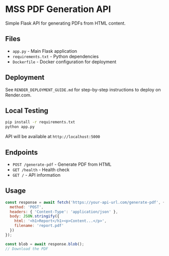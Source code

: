# MSS PDF Generation API

Simple Flask API for generating PDFs from HTML content.

## Files

- `app.py` - Main Flask application
- `requirements.txt` - Python dependencies
- `Dockerfile` - Docker configuration for deployment

## Deployment

See `RENDER_DEPLOYMENT_GUIDE.md` for step-by-step instructions to deploy on Render.com.

## Local Testing

```bash
pip install -r requirements.txt
python app.py
```

API will be available at `http://localhost:5000`

## Endpoints

- `POST /generate-pdf` - Generate PDF from HTML
- `GET /health` - Health check
- `GET /` - API information

## Usage

```javascript
const response = await fetch('https://your-api-url.com/generate-pdf', {
  method: 'POST',
  headers: { 'Content-Type': 'application/json' },
  body: JSON.stringify({
    html: '<h1>Report</h1><p>Content...</p>',
    filename: 'report.pdf'
  })
});

const blob = await response.blob();
// Download the PDF
```

